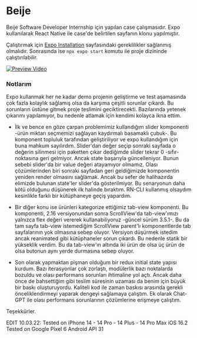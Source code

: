 # Beije

Beije Software Developer Internship için yapılan case çalışmasıdır. Expo kullanılarak React Native ile case'de belirtilen sayfanın klonu yapılmıştır.

Çalıştırmak için [Expo Installation](https://docs.expo.dev/get-started/installation/) sayfasındaki gereklilikler sağlanmış olmalıdır. Sonrasında ise `npx expo start` komutu ile proje dizininde çalıştırılabilir.

[![Preview Video](https://img.youtube.com/vi/A_chwOd5XsI/0.jpg)](https://www.youtube.com/watch?v=A_chwOd5XsI 'Demo Video İçin Tıkla :)')

### Notlarım

Expo kullanmak her ne kadar demo projenin geliştirme ve test aşamasında çok fazla kolaylık sağlamış olsa da karşıma çeşitli sorunlar çıkardı. Bu sorunların üstüne gitmek proje teslimini geciktirecekti. Bazılarında yetenek çıkarımı yapılamıyor, bu nedenle atlamak için kendimi kolayca ikna ettim.

- İlk ve bence en göze çarpan problemimiz kullandığım slider komponenti -ürün miktarı seçmemizi sağlayan kaydırmalı basamaklı çubuk-. Bu komponent topluluk tarafından geliştiriliyor ve expo kullandığım için buna mahkum sayılırdım. Slider'dan değer seçip sonraki sayfada o değerin silinmesi için paketten çıkar dediğimde slider tekrar 0 -sıfır- noktasına geri gelmiyor. Ancak state başarıyla güncelleniyor. Bunun sebebi slider'da bir value değeri atayamıyor olmamız. Olası çözümlerinden biri sonraki sayfadan geri geldiğimizde komponentin yeniden render olmasını sağlamak. Ancak bu sefer de halihazırda elimizde bulunan state'ler slider'da gösterilmiyor. Bu senaryonun daha kötü olduğunu düşünerek ilk halinde bıraktım. RN-CLI kullanmış olsaydım kesinlikle farklı bir kütüphaneye geçiş yapardım.

- Bir diğer konu ise ürünleri kategorize ettiğimiz tab-view komponenti. Bu komponenti, 2.16 versiyonundan sonra ScrollView'da tab-view'ımızı yalnızca flex değeri vererek kullanabiliyoruz -güncel sürüm 3.5.1-. Bu da tam sayfa tab-view istemediğim ScrollView parent'lı komponentlerde tab sayfalarının yok olmasına sebep oluyor. Versiyon düşürmek istedim ancak reanimated gibi kütüphaneler sorun çıkardı. Bu nedenle statik bir yükseklik verdim. Bu da tab-view'ın altında iki ürün de olsa üç ürün de olsa butonun aynı yerde durmasına sebep oluyor.

- Son olarak yapmaktan pişman olduğum bir redux initial state yapısı kurdum. Bazı iterasyonlar çok zorlaştı, modülerlik bazı noktalarda bozuldu ve olası performans sorunları ihtimaline yol açtı. Ancak daha önce de bahsettiğim gibi teslim süresinin uzaması da benim için büyük bir baskı oluşturuyordu. Kaliteli kod ile zaman baskısı arasında gerekli önceliklendirmeyi yaparak dengeyi sağlamaya çalıştım. Ek olarak Chat-GPT ile olası performans sorunlarının çözümlerine erişmeye çalıştım.

Teşekkürler.

EDIT 10.03.22:
Tested on iPhone 14 - 14 Pro - 14 Plus - 14 Pro Max iOS 16.2
Tested on Google Pixel 6 Android API 31
